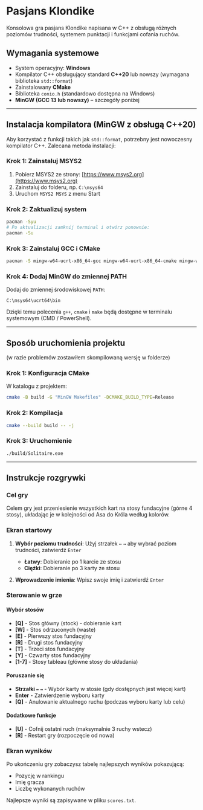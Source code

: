 # Pasjans Klondike

Konsolowa gra pasjans Klondike napisana w C++ z obsługą różnych poziomów trudności, systemem punktacji i funkcjami cofania ruchów.

## Wymagania systemowe

* System operacyjny: **Windows**
* Kompilator C++ obsługujący standard **C++20** lub nowszy (wymagana biblioteka `std::format`)
* Zainstalowany **CMake**
* Biblioteka `conio.h` (standardowo dostępna na Windows)
* **MinGW (GCC 13 lub nowszy)** – szczegóły poniżej

---

## Instalacja kompilatora (MinGW z obsługą C++20)

Aby korzystać z funkcji takich jak `std::format`, potrzebny jest nowoczesny kompilator C++. Zalecana metoda instalacji:

### Krok 1: Zainstaluj MSYS2

1. Pobierz MSYS2 ze strony: [https://www.msys2.org](https://www.msys2.org)
2. Zainstaluj do folderu, np. `C:\msys64`
3. Uruchom `MSYS2 MSYS` z menu Start

### Krok 2: Zaktualizuj system

```bash
pacman -Syu
# Po aktualizacji zamknij terminal i otwórz ponownie:
pacman -Su
```

### Krok 3: Zainstaluj GCC i CMake

```bash
pacman -S mingw-w64-ucrt-x86_64-gcc mingw-w64-ucrt-x86_64-cmake mingw-w64-ucrt-x86_64-make
```

### Krok 4: Dodaj MinGW do zmiennej PATH

Dodaj do zmiennej środowiskowej `PATH`:

```
C:\msys64\ucrt64\bin
```

Dzięki temu polecenia `g++`, `cmake` i `make` będą dostępne w terminalu systemowym (CMD / PowerShell).

---

## Sposób uruchomienia projektu

(w razie problemów zostawiłem skompilowaną wersję w folderze)

### Krok 1: Konfiguracja CMake

W katalogu z projektem:

```bash
cmake -B build -G "MinGW Makefiles" -DCMAKE_BUILD_TYPE=Release
```

### Krok 2: Kompilacja

```bash
cmake --build build -- -j
```

### Krok 3: Uruchomienie

```bash
./build/Solitaire.exe
```

---

## Instrukcje rozgrywki

### Cel gry

Celem gry jest przeniesienie wszystkich kart na stosy fundacyjne (górne 4 stosy), układając je w kolejności od Asa do Króla według kolorów.

### Ekran startowy

1. **Wybór poziomu trudności**: Użyj strzałek `←` `→` aby wybrać poziom trudności, zatwierdź `Enter`

   * **Łatwy**: Dobieranie po 1 karcie ze stosu
   * **Ciężki**: Dobieranie po 3 karty ze stosu

2. **Wprowadzenie imienia**: Wpisz swoje imię i zatwierdź `Enter`

### Sterowanie w grze

#### Wybór stosów

* **\[Q]** - Stos główny (stock) - dobieranie kart
* **\[W]** - Stos odrzuconych (waste)
* **\[E]** - Pierwszy stos fundacyjny
* **\[R]** - Drugi stos fundacyjny
* **\[T]** - Trzeci stos fundacyjny
* **\[Y]** - Czwarty stos fundacyjny
* **\[1-7]** - Stosy tableau (główne stosy do układania)

#### Poruszanie się

* **Strzałki `←` `→`** - Wybór karty w stosie (gdy dostępnych jest więcej kart)
* **Enter** - Zatwierdzenie wyboru karty
* **\[Q]** - Anulowanie aktualnego ruchu (podczas wyboru karty lub celu)

#### Dodatkowe funkcje

* **\[U]** - Cofnij ostatni ruch (maksymalnie 3 ruchy wstecz)
* **\[R]** - Restart gry (rozpoczęcie od nowa)

### Ekran wyników

Po ukończeniu gry zobaczysz tabelę najlepszych wyników pokazującą:

* Pozycję w rankingu
* Imię gracza
* Liczbę wykonanych ruchów

Najlepsze wyniki są zapisywane w pliku `scores.txt`.
